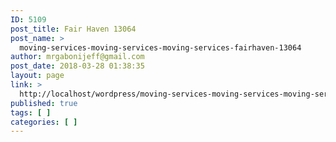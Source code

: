 ```yaml
---
ID: 5109
post_title: Fair Haven 13064
post_name: >
  moving-services-moving-services-moving-services-fairhaven-13064
author: mrgabonijeff@gmail.com
post_date: 2018-03-28 01:38:35
layout: page
link: >
  http://localhost/wordpress/moving-services-moving-services-moving-services-fairhaven-13064/
published: true
tags: [ ]
categories: [ ]
---
```

